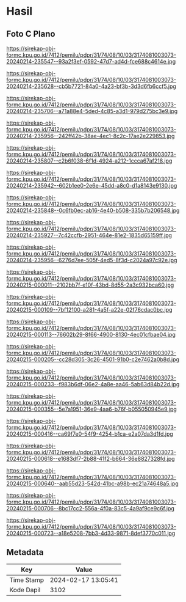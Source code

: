 # Hasil

## Foto C Plano

https://sirekap-obj-formc.kpu.go.id/7412/pemilu/pdpr/31/74/08/10/03/3174081003073-20240214-235547--93a2f3ef-0592-47d7-ad4d-fce688c4614e.jpg

https://sirekap-obj-formc.kpu.go.id/7412/pemilu/pdpr/31/74/08/10/03/3174081003073-20240214-235628--cb5b7721-84a0-4a23-bf3b-3d3d6fb6ccf5.jpg

https://sirekap-obj-formc.kpu.go.id/7412/pemilu/pdpr/31/74/08/10/03/3174081003073-20240214-235706--a71a88e4-5ded-4c85-a3d1-979d275bc3e9.jpg

https://sirekap-obj-formc.kpu.go.id/7412/pemilu/pdpr/31/74/08/10/03/3174081003073-20240214-235956--242ff42b-38ae-4ec1-8c2c-17ae2e229853.jpg

https://sirekap-obj-formc.kpu.go.id/7412/pemilu/pdpr/31/74/08/10/03/3174081003073-20240214-235807--c2b6f038-6f1d-4924-a212-1ccca67af218.jpg

https://sirekap-obj-formc.kpu.go.id/7412/pemilu/pdpr/31/74/08/10/03/3174081003073-20240214-235942--602b1ee0-2e6e-45dd-a8c0-d1a8143e9130.jpg

https://sirekap-obj-formc.kpu.go.id/7412/pemilu/pdpr/31/74/08/10/03/3174081003073-20240214-235848--0c6fb0ec-ab16-4e40-b508-335b7b206548.jpg

https://sirekap-obj-formc.kpu.go.id/7412/pemilu/pdpr/31/74/08/10/03/3174081003073-20240214-235927--7c42ccfb-2951-464e-81e2-1835d65159ff.jpg

https://sirekap-obj-formc.kpu.go.id/7412/pemilu/pdpr/31/74/08/10/03/3174081003073-20240214-235956--6276d7ee-505f-4ed5-8f3d-c2024a97c92e.jpg

https://sirekap-obj-formc.kpu.go.id/7412/pemilu/pdpr/31/74/08/10/03/3174081003073-20240215-000011--2102bb7f-e10f-43bd-8d55-2a3c932bca60.jpg

https://sirekap-obj-formc.kpu.go.id/7412/pemilu/pdpr/31/74/08/10/03/3174081003073-20240215-000109--7bf12100-a281-4a5f-a22e-02f76cdac0bc.jpg

https://sirekap-obj-formc.kpu.go.id/7412/pemilu/pdpr/31/74/08/10/03/3174081003073-20240215-000113--76602b29-8f66-4900-8130-4ec01cfbae04.jpg

https://sirekap-obj-formc.kpu.go.id/7412/pemilu/pdpr/31/74/08/10/03/3174081003073-20240215-000205--cc28d305-3c26-4501-91b0-c2e7462a0b8d.jpg

https://sirekap-obj-formc.kpu.go.id/7412/pemilu/pdpr/31/74/08/10/03/3174081003073-20240215-000233--f983b6df-06e2-4a8e-aa46-5ab63d84b22d.jpg

https://sirekap-obj-formc.kpu.go.id/7412/pemilu/pdpr/31/74/08/10/03/3174081003073-20240215-000355--5e7a1951-36e9-4aa6-b76f-b055050945e9.jpg

https://sirekap-obj-formc.kpu.go.id/7412/pemilu/pdpr/31/74/08/10/03/3174081003073-20240215-000416--ca69f7e0-54f9-4254-b1ca-e2a07da3d1fd.jpg

https://sirekap-obj-formc.kpu.go.id/7412/pemilu/pdpr/31/74/08/10/03/3174081003073-20240215-000618--e1683df7-2b88-41f2-b664-36e8827328fd.jpg

https://sirekap-obj-formc.kpu.go.id/7412/pemilu/pdpr/31/74/08/10/03/3174081003073-20240215-000640--aab55d23-542d-41bc-a98b-ec21a74648a5.jpg

https://sirekap-obj-formc.kpu.go.id/7412/pemilu/pdpr/31/74/08/10/03/3174081003073-20240215-000706--8bc17cc2-556a-4f0a-83c5-4a9af9ce9c6f.jpg

https://sirekap-obj-formc.kpu.go.id/7412/pemilu/pdpr/31/74/08/10/03/3174081003073-20240215-000723--a18e5208-7bb3-4d33-9871-8def3770c011.jpg


## Metadata

| Key        | Value               |
| ---------- | ------------------- |
| Time Stamp | 2024-02-17 13:05:41 |
| Kode Dapil | 3102                |



